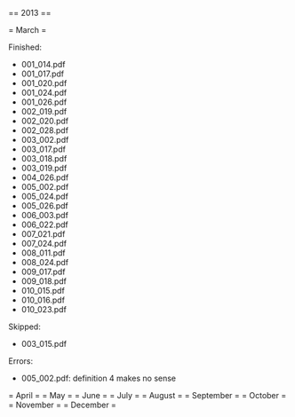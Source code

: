  == 2013 ==
 
 = March =

Finished:
 
- 001_014.pdf
- 001_017.pdf
- 001_020.pdf
- 001_024.pdf
- 001_026.pdf
- 002_019.pdf
- 002_020.pdf
- 002_028.pdf
- 003_002.pdf
- 003_017.pdf
- 003_018.pdf
- 003_019.pdf
- 004_026.pdf
- 005_002.pdf
- 005_024.pdf
- 005_026.pdf
- 006_003.pdf
- 006_022.pdf
- 007_021.pdf
- 007_024.pdf
- 008_011.pdf
- 008_024.pdf
- 009_017.pdf
- 009_018.pdf
- 010_015.pdf
- 010_016.pdf
- 010_023.pdf

Skipped:

- 003_015.pdf

Errors:

- 005_002.pdf: definition 4 makes no sense

 = April =
 = May =
 = June =
 = July =
 = August =
 = September =
 = October =
 = November =
 = December =
